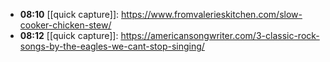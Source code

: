 - **08:10** [[quick capture]]:  https://www.fromvalerieskitchen.com/slow-cooker-chicken-stew/
- **08:12** [[quick capture]]:  https://americansongwriter.com/3-classic-rock-songs-by-the-eagles-we-cant-stop-singing/